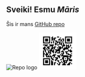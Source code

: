 ## Sveiki! Esmu *Māris*

Šis ir mans [GitHub repo][repo]


<img src="./logo.jtif" alt="Repo logo" style="height: 100px; width:200px;"/>

<img src="./frame.png" alt="QR code to repo" style="height: 100px; width:100px;"/>





[//]: #
[repo]: <https://github.com/MarioDeLux/Kursi>